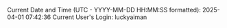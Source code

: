 Current Date and Time (UTC - YYYY-MM-DD HH:MM:SS formatted): 2025-04-01 07:42:36
Current User's Login: luckyaiman
